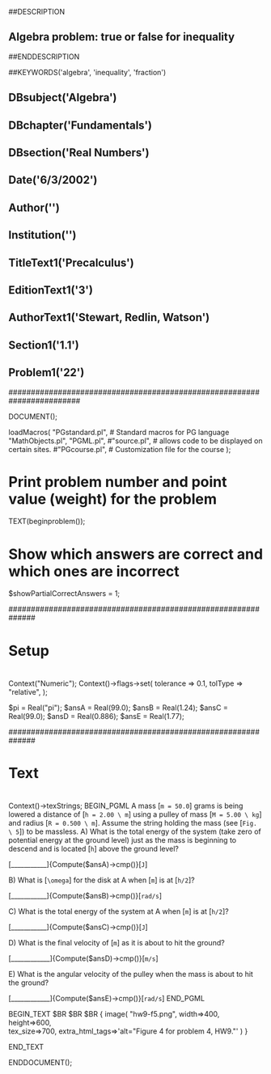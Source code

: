 ##DESCRIPTION
##  Algebra problem: true or false for inequality 
##ENDDESCRIPTION

##KEYWORDS('algebra', 'inequality', 'fraction')

## DBsubject('Algebra')
## DBchapter('Fundamentals')
## DBsection('Real Numbers')
## Date('6/3/2002')
## Author('')
## Institution('')
## TitleText1('Precalculus')
## EditionText1('3')
## AuthorText1('Stewart, Redlin, Watson')
## Section1('1.1')
## Problem1('22')

########################################################################

DOCUMENT();      

loadMacros(
   "PGstandard.pl",     # Standard macros for PG language
   "MathObjects.pl",
   "PGML.pl",
   #"source.pl",        # allows code to be displayed on certain sites.
   #"PGcourse.pl",      # Customization file for the course
);

# Print problem number and point value (weight) for the problem
TEXT(beginproblem());

# Show which answers are correct and which ones are incorrect
$showPartialCorrectAnswers = 1;

##############################################################
#
#  Setup
#
#
Context("Numeric");
Context()->flags->set(
  tolerance => 0.1,
  tolType => "relative",
);

$pi = Real("pi");
$ansA = Real(99.0);
$ansB = Real(1.24);
$ansC = Real(99.0);
$ansD = Real(0.886);
$ansE = Real(1.77);

##############################################################
#
#  Text
#
#

Context()->texStrings;
BEGIN_PGML
A mass [`m = 50.0`] grams is being lowered a distance of [`h = 2.00 \ m`] using a pulley of mass [`M = 5.00 \ kg`] and radius [`R = 0.500 \ m`]. Assume the string holding the mass (see [`Fig. \ 5`]) to be massless.
A\) What is the total energy of the system (take zero of potential energy at the ground level) just as the mass is beginning to descend and is located [`h`] above the ground level?

[___________]{Compute($ansA)->cmp()}[`J`]

B\) What is [`\omega`] for the disk at A when [`m`] is at [`h/2`]?

[___________]{Compute($ansB)->cmp()}[`rad/s`]

C\) What is the total energy of the system at A when [`m`] is at [`h/2`]?

[___________]{Compute($ansC)->cmp()}[`J`]

D\) What is the final velocity of [`m`] as it is about to hit the ground?

[____________]{Compute($ansD)->cmp()}[`m/s`]

E\) What is the angular velocity of the pulley when the mass is about to hit the ground?

[____________]{Compute($ansE)->cmp()}[`rad/s`]
END_PGML

BEGIN_TEXT
$BR
$BR
$BR
\{ image( "hw9-f5.png", width=>400, height=>600,  
tex_size=>700, extra_html_tags=>'alt="Figure 4 for problem 4, HW9."' ) \}


END_TEXT


ENDDOCUMENT();        
